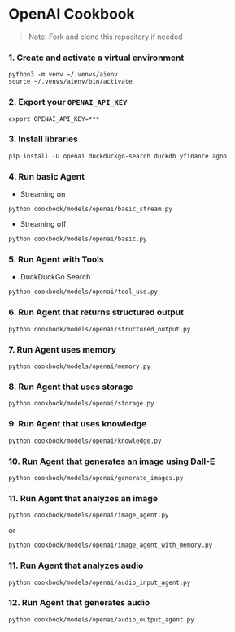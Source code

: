 # OpenAI Cookbook

> Note: Fork and clone this repository if needed

### 1. Create and activate a virtual environment

```shell
python3 -m venv ~/.venvs/aienv
source ~/.venvs/aienv/bin/activate
```

### 2. Export your `OPENAI_API_KEY`

```shell
export OPENAI_API_KEY=***
```

### 3. Install libraries

```shell
pip install -U openai duckduckgo-search duckdb yfinance agno
```

### 4. Run basic Agent

- Streaming on

```shell
python cookbook/models/openai/basic_stream.py
```

- Streaming off

```shell
python cookbook/models/openai/basic.py
```

### 5. Run Agent with Tools

- DuckDuckGo Search

```shell
python cookbook/models/openai/tool_use.py
```

### 6. Run Agent that returns structured output

```shell
python cookbook/models/openai/structured_output.py
```

### 7. Run Agent uses memory

```shell
python cookbook/models/openai/memory.py
```

### 8. Run Agent that uses storage

```shell
python cookbook/models/openai/storage.py
```

### 9. Run Agent that uses knowledge

```shell
python cookbook/models/openai/knowledge.py
```

### 10. Run Agent that generates an image using Dall-E

```shell
python cookbook/models/openai/generate_images.py
```

### 11. Run Agent that analyzes an image

```shell
python cookbook/models/openai/image_agent.py
```

or

```shell
python cookbook/models/openai/image_agent_with_memory.py
```

### 11. Run Agent that analyzes audio

```shell
python cookbook/models/openai/audio_input_agent.py
```

### 12. Run Agent that generates audio

```shell
python cookbook/models/openai/audio_output_agent.py
```

